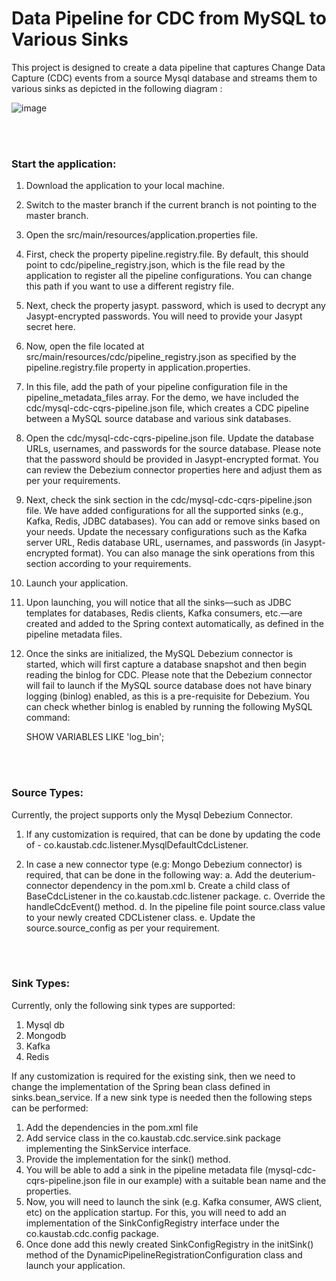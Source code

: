 # Data Pipeline for CDC from MySQL to Various Sinks #

This project is designed to create a data pipeline that captures Change Data Capture (CDC) events from a source Mysql database and streams them to various sinks as depicted in the following diagram : 


![image](https://github.com/user-attachments/assets/9b56e1bb-e7ed-4172-bf33-2a74967c36a0)



<br>
<br>


### Start the application: ###

1. Download the application to your local machine.

2. Switch to the master branch if the current branch is not pointing to the master branch.

3. Open the src/main/resources/application.properties file.

4. First, check the property pipeline.registry.file. By default, this should point to cdc/pipeline_registry.json, which is the file read by the application to register all the pipeline configurations. You can change this path if you want to use a different registry file.

5. Next, check the property jasypt. password, which is used to decrypt any Jasypt-encrypted passwords. You will need to provide your Jasypt secret here.

6. Now, open the file located at src/main/resources/cdc/pipeline_registry.json as specified by the pipeline.registry.file property in application.properties.

7. In this file, add the path of your pipeline configuration file in the pipeline_metadata_files array. For the demo, we have included the cdc/mysql-cdc-cqrs-pipeline.json file, which creates a CDC pipeline between a MySQL source database and various sink databases.

8. Open the cdc/mysql-cdc-cqrs-pipeline.json file. Update the database URLs, usernames, and passwords for the source database. Please note that the password should be provided in Jasypt-encrypted format. You can review the Debezium connector properties here and adjust them as per your requirements.

9. Next, check the sink section in the cdc/mysql-cdc-cqrs-pipeline.json file. We have added configurations for all the supported sinks (e.g., Kafka, Redis, JDBC databases). You can add or remove sinks based on your needs. Update the necessary configurations such as the Kafka server URL, Redis database URL, usernames, and passwords (in Jasypt-encrypted format). You can also manage the sink operations from this section according to your requirements.

10. Launch your application.

11. Upon launching, you will notice that all the sinks—such as JDBC templates for databases, Redis clients, Kafka consumers, etc.—are created and added to the Spring context automatically, as defined in the pipeline metadata files.

12. Once the sinks are initialized, the MySQL Debezium connector is started, which will first capture a database snapshot and then begin reading the binlog for CDC. Please note that the Debezium connector will fail to launch if the MySQL source database does not have binary logging (binlog) enabled, as this is a pre-requisite for Debezium. You can check whether binlog is enabled by running the following MySQL command:

    SHOW VARIABLES LIKE 'log_bin';




<br>
<br>


### Source Types: ###

Currently, the project supports only the Mysql Debezium Connector. 

1. If any customization is required, that can be done by updating the code of - co.kaustab.cdc.listener.MysqlDefaultCdcListener.

2. In case a new connector type (e.g: Mongo Debezium connector) is required, that can be done in the following way:
    a. Add the deuterium-connector dependency in the pom.xml
    b. Create a child class of BaseCdcListener in the co.kaustab.cdc.listener package.
    c. Override the handleCdcEvent() method.
    d. In the pipeline file point source.class value to your newly created CDCListener class.
    e. Update the source.source_config as per your requirement.


<br>
<br>

### Sink Types: ###

Currently, only the following sink types are supported: 

1. Mysql db
2. Mongodb
3. Kafka
4. Redis

If any customization is required for the existing sink, then we need to change the implementation of the Spring bean class defined in sinks.bean_service.
If a new sink type is needed then the following steps can be performed: 
  1. Add the dependencies in the pom.xml file
  2. Add service class in the co.kaustab.cdc.service.sink package implementing the SinkService interface.
  3. Provide the implementation for the sink() method. 
  4. You will be able to add a sink in the pipeline metadata file (mysql-cdc-cqrs-pipeline.json file in our example) with a suitable bean name and the properties.
  5. Now, you will need to launch the sink (e.g. Kafka consumer, AWS client, etc) on the application startup. 
     For this, you will need to add an implementation of the SinkConfigRegistry interface under the co.kaustab.cdc.config package. 
  6. Once done add this newly created SinkConfigRegistry in the initSink() method of the DynamicPipelineRegistrationConfiguration class and launch your application.

